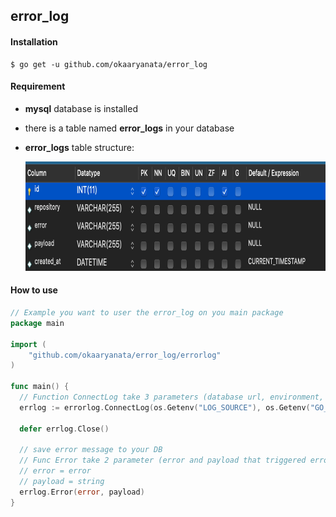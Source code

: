 ## error_log

#### Installation

```
$ go get -u github.com/okaaryanata/error_log
```

#### Requirement

- **mysql** database is installed
- there is a table named **error_logs** in your database
- **error_logs** table structure:

  <img src="images/table structure.png" height="175">

#### How to use

```go
// Example you want to user the error_log on you main package
package main

import (
	"github.com/okaaryanata/error_log/errorlog"
)

func main() {
  // Function ConnectLog take 3 parameters (database url, environment, repo-name)
  errlog := errorlog.ConnectLog(os.Getenv("LOG_SOURCE"), os.Getenv("GO_ENV"), "master-data-store")

  defer errlog.Close()

  // save error message to your DB
  // Func Error take 2 parameter (error and payload that triggered error)
  // error = error
  // payload = string
  errlog.Error(error, payload)
}
```
